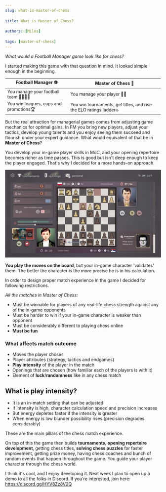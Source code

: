 ```yaml
---
slug: what-is-master-of-chess

title: What is Master of Chess?

authors: [Milos]

tags: [master-of-chess]
---
```


_What would a Football Manager game look like for chess?_

I started making this game with that question in mind. It looked simple enough in the beginning.

| Football Manager ⚽                    | Master of Chess 👑                                                 |
| -------------------------------------- | ------------------------------------------------------------------ |
| You manage your football team 👨‍👩‍👧‍👦       | You manage your player 🙍‍♂️                                          |
| You win leagues, cups and promotions🏆 | You win tournaments, get titles, and rise the ELO ratings ladder🔝 |

But the real attraction for managerial games comes from adjusting game mechanics for optimal gains. In FM you bring new players, adjust your tactics, develop young talents and you enjoy seeing them succeed and flourish under your expert guidance. What would equivalent of that be in **Master of Chess**?

You develop your in-game player skills in MoC, and your opening repertoire becomes richer as time passes. This is good but isn't deep enough to keep the player engaged. That's why I decided for a more hands-on approach.

![Master of Chess match](./master_of_chess_match.png)

**You play the moves on the board**, but your in-game character 'validates' them. The better the character is the more precise he is in his calculation.

In order to design proper match experience in the game I decided for following restrictions.

_All the matches in Master of Chess:_

- Must be winnable for players of any real-life chess strength against any of the in-game opponents
- Must be harder to win if your in-game character is weaker than opponent
- Must be considerably different to playing chess online
- **Must be fun**

### What affects match outcome

- Moves the player choses
- Player attributes (strategy, tactics and endgames)
- **Play intensity** of the player in the match
- Openings that are chosen (how familiar each of the players is with it)
- Element of **luck**/**randomness** like in any chess match

## What is play intensity?

- It is an in-match setting that can be adjusted
- If intensity is high, character calculation speed and precision increases
- But energy depletes faster if the intensity is greater
- When energy is low blunder possibility rises (precision degrades considerably)

These are the main pillars of the chess match experience.

On top of this the game then builds **tournaments**, **opening repertoire development**, getting chess titles, **solving chess puzzles** for faster improvement, getting prize money, having chess coaches and bunch of random events that happen throughout the game. You guide your player character through the chess world.

I think it's cool, and I enjoy developing it. Next week I plan to open up a demo to all the folks in Discord. If you're interested, join here: https://discord.gg/HYV8Zz8V2Q
